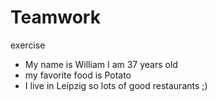 # Teamwork
exercise









- My name is William I am 37 years old
- my favorite food is Potato
- I live in Leipzig so lots of good restaurants ;) 
